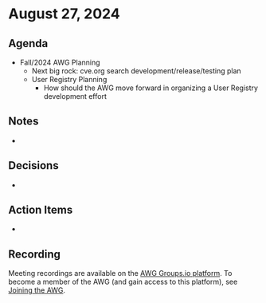 # August 27, 2024

## Agenda

* Fall/2024 AWG Planning
  * Next big rock: cve.org search development/release/testing plan
  * User Registry Planning
    * How should the AWG move forward in organizing a User Registry development effort

## Notes

*

## Decisions

*

## Action Items

*

## Recording

Meeting recordings are available on the [AWG Groups.io platform](https://cve-cwe-programs.groups.io/g/AWG/files/MeetingRecordings).
To become a member of the AWG (and gain access to this platform), see [Joining the AWG](https://github.com/CVEProject/automation-working-group?tab=readme-ov-file#joining-the-awg).
